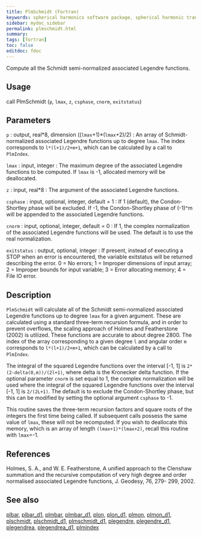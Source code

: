 ```yaml
---
title: PlmSchmidt (Fortran)
keywords: spherical harmonics software package, spherical harmonic transform, legendre functions, multitaper spectral analysis, fortran, Python, gravity, magnetic field
sidebar: mydoc_sidebar
permalink: plmschmidt.html
summary:
tags: [fortran]
toc: false
editdoc: fdoc
---
```


Compute all the Schmidt semi-normalized associated Legendre functions.

## Usage

call PlmSchmidt (`p`, `lmax`, `z`, `csphase`, `cnorm`, `exitstatus`)

## Parameters

`p` : output, real\*8, dimension ((`lmax`+1)\*(`lmax`+2)/2)
:   An array of Schmidt-normalized associated Legendre functions up to degree `lmax`. The index corresponds to `l*(l+1)/2+m+1`, which can be calculated by a call to `PlmIndex`.

`lmax` : input, integer
:   The maximum degree of the associated Legendre functions to be computed. If `lmax` is -1, allocated memory will be deallocated.

`z` : input, real\*8
:   The argument of the associated Legendre functions.

`csphase` : input, optional, integer, default = 1
:   If 1 (default), the Condon-Shortley phase will be excluded. If -1, the Condon-Shortley phase of (-1)^m will be appended to the associated Legendre functions.

`cnorm` : input, optional, integer, default = 0
:   If 1, the complex normalization of the associated Legendre functions will be used. The default is to use the real normalization.

`exitstatus` : output, optional, integer
:   If present, instead of executing a STOP when an error is encountered, the variable exitstatus will be returned describing the error. 0 = No errors; 1 = Improper dimensions of input array; 2 = Improper bounds for input variable; 3 = Error allocating memory; 4 = File IO error.

## Description

`PlmSchmidt` will calculate all of the Schmidt semi-normalized associated Legendre functions up to degree `lmax` for a given argument. These are calculated using a standard three-term recursion formula, and in order to prevent overflows, the scaling approach of Holmes and Featherstone (2002) is utilized. These functions are accurate to about degree 2800. The index of the array corresponding to a given degree `l` and angular order `m` corresponds to `l*(l+1)/2+m+1`, which can be calculated by a call to `PlmIndex`.

The integral of the squared Legendre functions over the interval [-1, 1] is `2*(2-delta(0,m))/(2l+1)`, where delta is the Kronecker delta function. If the optional parameter `cnorm` is set equal to 1, the complex normalization will be used where the integral of the squared Legendre functions over the interval [-1, 1] is `2/(2L+1)`. The default is to exclude the Condon-Shortley phase, but this can be modified by setting the optional argument `csphase` to -1.

This routine saves the three-term recursion factors and square roots of the integers the first time being called. If subsequent calls possess the same value of `lmax`, these will not be recomputed. If you wish to deallocate this memory, which is an array of length `(lmax+1)*(lmax+2)`, recall this routine with `lmax`=-1.

## References

Holmes, S. A., and W. E. Featherstone, A unified approach to the Clenshaw
summation and the recursive computation of very high degree and
order normalised associated Legendre functions, J. Geodesy, 76, 279-
299, 2002.

## See also

[plbar](plbar.html), [plbar_d1](plbar_d1.html), [plmbar](plmbar.html), [plmbar_d1](plmbar_d1.html), [plon](plon.html), [plon_d1](plon_d1.html), [plmon](plmon.html), [plmon_d1](plmon_d1.html), [plschmidt](plschmidt.html), [plschmidt_d1](plschmidt_d1.html), [plmschmidt_d1](plmschmidt_d1.html), [plegendre](plegendre.html), [plegendre_d1](plegendre_d1.html), [plegendrea](plegendrea.html), [plegendrea_d1](plegendrea_d1.html), [plmindex](plmindex.html)
